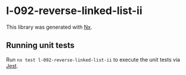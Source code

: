 # l-092-reverse-linked-list-ii

This library was generated with [Nx](https://nx.dev).

## Running unit tests

Run `nx test l-092-reverse-linked-list-ii` to execute the unit tests via [Jest](https://jestjs.io).
